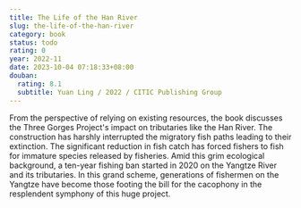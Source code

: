 ```yaml
---
title: The Life of the Han River
slug: the-life-of-the-han-river
category: book
status: todo
rating: 0
year: 2022-11
date: 2023-10-04 07:18:33+08:00
douban:
  rating: 8.1
  subtitle: Yuan Ling / 2022 / CITIC Publishing Group
---
```


From the perspective of relying on existing resources, the book discusses the Three Gorges Project's impact on tributaries like the Han River. The construction has harshly interrupted the migratory fish paths leading to their extinction. The significant reduction in fish catch has forced fishers to fish for immature species released by fisheries. Amid this grim ecological background, a ten-year fishing ban started in 2020 on the Yangtze River and its tributaries. In this grand scheme, generations of fishermen on the Yangtze have become those footing the bill for the cacophony in the resplendent symphony of this huge project.
